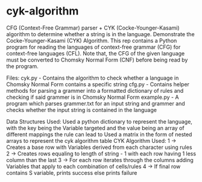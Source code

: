 # cyk-algorithm
CFG (Context-Free Grammar) parser + CYK (Cocke-Younger-Kasami) algorithm to determine whether a string is in the language.
Demonstrate the Cocke-Younger-Kasami (CYK) Algorithm. This rep contains a Python program for reading the languages of context-free grammar (CFG) for context-free languages (CFL). 
Note that, the CFG of the given language must be converted to Chomsky Normal Form (CNF) before being read by the program.

Files:
  cyk.py - Contains the algorithm to check whether a language in Chomsky Normal Form contains a specific string
  cfg.py - Contains helper methods for parsing a grammer into a formatted dictionary of rules and checking if said grammer is in Chomsky Normal Form 
  example.py - A program which parses grammer.txt for an input string and grammer and checks whether the input string is contained in the language
  
Data Structures Used:
	Used a python dictionary to represent the language, with the key being the Variable targeted and the value being an array of different mappings the rule   can lead to
	Used a matrix in the form of nested arrays to represent the cyk algorithm table 
CYK Algorithm Used:
	1 -> Creates a base row with Variables derived from each character using rules
	2 -> Creates rows equaling to length of string - 1 with each row having 1 less column than the last
	3 -> For each row iterates through the columns adding Variables that apply to each combination of cells/rules
	4 -> If final row contains S variable, prints success else prints failure
